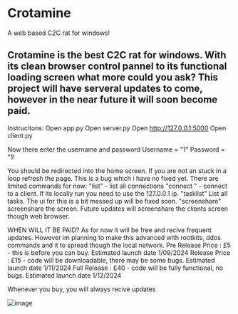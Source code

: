 # Crotamine
A web based C2C rat for windows!


Crotamine is the best C2C rat for windows. With its clean browser control pannel to its functional loading screen what more could you ask?
This project will have serveral updates to come, however in the near future it will soon become paid. 
-





Instrucitons:
Open app.py
Open server.py
Open http://127.0.0.1:5000
Open client.py

Now there enter the username and password 
Username = "1"
Password = "1!

You should be redirected into the home screen. If you are not an stuck in a loop refresh the page. This is a bug which i have no fixed yet.
There are limited commands for now:
"list"  - list all connections 
"connect <ip>" - connect to a client. If its locally run you need to use the 127.0.0.1 ip.
"tasklist" List all tasks. The ui for this is a bit messed up  will be fixed soon.
"screenshare" screenshare the screen. Future updates will screenshare the clients screen though web browser.


WHEN WILL IT BE PAID?
As for now it will be free and recive frequent updates. However im planning to make this advanced with rootkits, ddos commands and it to spread though the local network.
Pre Release Price : £5 - this is before you can buy. Estimated launch date 1/09/2024
Release Price : £15 - code will be downloadable, there may be some bugs. Estimated launch date 1/11/2024
Full Release : £40 - code will be fully functional, no bugs. Estimated launch date 1/12/2024


Whenever you buy, you will always recive updates

![image](https://github.com/user-attachments/assets/295e69f8-17c9-4f94-a662-15c82dedfadc)

